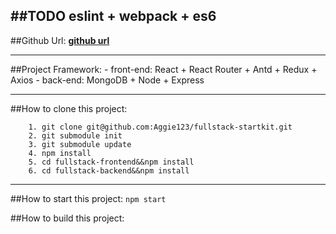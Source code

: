 ##TODO
eslint + webpack +  es6
---

##Github Url:
**[github url](https://github.com/Aggie123/fullstack-startkit)**

---

##Project Framework:
	- front-end: React + React Router + Antd + Redux + Axios
	- back-end: MongoDB + Node + Express

---

##How to clone this project:

```
	1. git clone git@github.com:Aggie123/fullstack-startkit.git
	2. git submodule init
	3. git submodule update
	4. npm install
	5. cd fullstack-frontend&&npm install
	6. cd fullstack-backend&&npm install

```
---

##How to start this project:
`npm start`

##How to build this project:
###